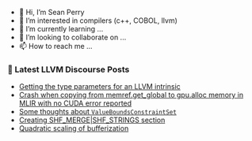 - 👋 Hi, I’m Sean Perry
- 👀 I’m interested in compilers (c++, COBOL, llvm)
- 🌱 I’m currently learning ...
- 💞️ I’m looking to collaborate on ...
- 📫 How to reach me ...

<!---
s66perry/s66perry is a ✨ special ✨ repository because its `README.md` (this file) appears on your GitHub profile.
You can click the Preview link to take a look at your changes.
--->
### 📕 Latest LLVM Discourse Posts

<!-- DISCOURSE-LLVM:START -->
- [Getting the type parameters for an LLVM intrinsic](https://discourse.llvm.org/t/getting-the-type-parameters-for-an-llvm-intrinsic/86405#post_1)
- [Crash when copying from memref.get_global to gpu.alloc memory in MLIR with no CUDA error reported](https://discourse.llvm.org/t/crash-when-copying-from-memref-get-global-to-gpu-alloc-memory-in-mlir-with-no-cuda-error-reported/86403#post_1)
- [Some thoughts about `ValueBoundsConstraintSet`](https://discourse.llvm.org/t/some-thoughts-about-valueboundsconstraintset/84055#post_8)
- [Creating SHF_MERGE|SHF_STRINGS section](https://discourse.llvm.org/t/creating-shf-merge-shf-strings-section/86399#post_1)
- [Quadratic scaling of bufferization](https://discourse.llvm.org/t/quadratic-scaling-of-bufferization/86122#post_10)
<!-- DISCOURSE-LLVM:END -->
